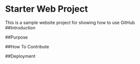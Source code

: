 # Starter Web Project
This is a sample website project for showing how to use GitHub
##Introduction

##Purpose

##How To Contribute

##Deployment